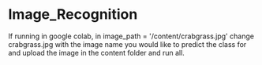 # Image_Recognition

If running in google colab, in image_path = '/content/crabgrass.jpg' change crabgrass.jpg with the image name you would like to predict the class for and upload the image in the content folder and run all.
